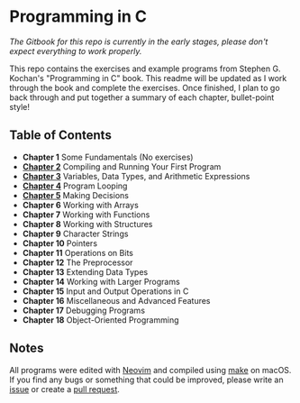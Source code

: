 # Programming in C

_The Gitbook for this repo is currently in the early stages, please don't expect everything to work properly._

This repo contains the exercises and example programs from Stephen G. Kochan's "Programming in C" book. This readme will be updated as I work through the book and complete the exercises. Once finished, I plan to go back through and put together a summary of each chapter, bullet-point style!

## Table of Contents

* **Chapter 1** Some Fundamentals \(No exercises\)
* [**Chapter 2**](/chapter-2/chapter-2.md "Chapter 2") Compiling and Running Your First Program
* [**Chapter 3**](/chapter-3/chapter-3.md "Chapter 3") Variables, Data Types, and Arithmetic Expressions
* [**Chapter 4**](/chapter-4/chapter-4.md "Chapter 4") Program Looping
* [**Chapter 5**](/chapter-5/chapter-5.md "Chapter 5") Making Decisions
* **Chapter 6** Working with Arrays
* **Chapter 7** Working with Functions
* **Chapter 8** Working with Structures
* **Chapter 9** Character Strings
* **Chapter 10** Pointers
* **Chapter 11** Operations on Bits
* **Chapter 12** The Preprocessor
* **Chapter 13** Extending Data Types
* **Chapter 14** Working with Larger Programs
* **Chapter 15** Input and Output Operations in C
* **Chapter 16** Miscellaneous and Advanced Features
* **Chapter 17** Debugging Programs
* **Chapter 18** Object-Oriented Programming

## Notes

All programs were edited with [Neovim](https://github.com/neovim/neovim) and compiled using [make](https://www.gnu.org/software/make/) on macOS. If you find any bugs or something that could be improved, please write an [issue](https://github.com/robertbenjamin/programming-in-c/issues) or create a [pull request](https://github.com/robertbenjamin/programming-in-c/pulls).

